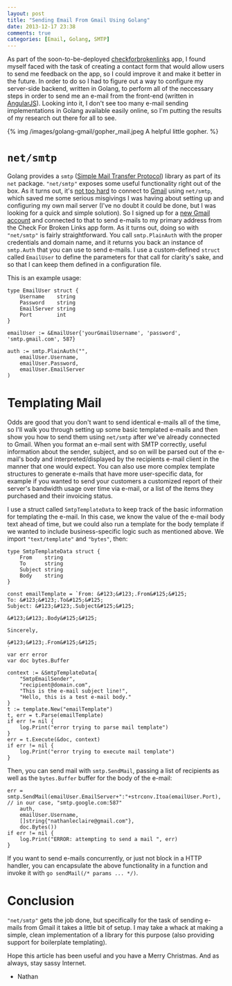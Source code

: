 ```yaml
---
layout: post
title: "Sending Email From Gmail Using Golang"
date: 2013-12-17 23:38
comments: true
categories: [Email, Golang, SMTP]
---
```


As part of the soon-to-be-deployed [checkforbrokenlinks](http://github.com/nathanleclaire/checkforbrokenlinks) app, I found myself faced with the task of creating a contact form that would allow users to send me feedback on the app, so I could improve it and make it better in the future.  In order to do so I had to figure out a way to configure my server-side backend, written in Golang, to perform all of the neccessary steps in order to send me an e-mail from the front-end (written in [AngularJS](http://angularjs.org)).  Looking into it, I don't see too many e-mail sending implementations in Golang available easily online, so I'm putting the results of my research out there for all to see.

{% img /images/golang-gmail/gopher_mail.jpeg A helpful little gopher. %}

# `net/smtp`

Golang provides a `smtp` ([Simple Mail Transfer Protocol](http://golang.org/pkg/net/smtp/)) library as part of its `net` package.  `"net/smtp"` exposes some useful functionality right out of the box.  As it turns out, it's [not too hard]() to connect to [Gmail]() using `net/smtp`, which saved me some serious misgivings I was having about setting up and configuring my own mail server (I've no doubt it could be done, but I was looking for a quick and simple solution).  So I signed up for a [new Gmail account](https://accounts.google.com/SignUp?service=mail&hl=en_us&continue=http%3A%2F%2Fmail.google.com%2Fmail%2F%3Fpc%3Den-ha-na-us-bk&utm_campaign=en&utm_source=en-ha-na-us-bk&utm_medium=ha) and connected to that to send e-mails to my primary address from the Check For Broken Links app form.  As it turns out, doing so with `"net/smtp"` is fairly straightforward.  You call `smtp.PlainAuth` with the proper credentials and domain name, and it returns you back an instance of `smtp.Auth` that you can use to send e-mails.  I use a custom-defined `struct` called `EmailUser` to define the parameters for that call for clarity's sake, and so that I can keep them defined in a configuration file.

This is an example usage:

```
type EmailUser struct {
	Username    string
	Password    string
	EmailServer string
	Port        int
}

emailUser := &EmailUser{'yourGmailUsername', 'password', 'smtp.gmail.com', 587}

auth := smtp.PlainAuth("",
	emailUser.Username,
	emailUser.Password,
	emailUser.EmailServer
)
```

# Templating Mail

Odds are good that you don't want to send identical e-mails all of the time, so I'll walk you through setting up some basic templated e-mails and then show you how to send them using `net/smtp` after we've already connected to Gmail.  When you format an e-mail sent with SMTP correctly, useful information about the sender, subject, and so on will be parsed out of the e-mail's body and interpreted/displayed by the recipients e-mail client in the manner that one would expect.  You can also use more complex template structures to generate e-mails that have more user-specific data, for example if you wanted to send your customers a customized report of their server's bandwidth usage over time via e-mail, or a list of the items they purchased and their invoicing status.

I use a struct called `SmtpTemplateData` to keep track of the basic information for templating the e-mail.  In this case, we know the value of the e-mail body text ahead of time, but we could also run a template for the body template if we wanted to include business-specific logic such as mentioned above.  We import `"text/template"` and `"bytes"`, then:

```
type SmtpTemplateData struct {
	From    string
	To      string
	Subject string
	Body    string
}

const emailTemplate = `From: &#123;&#123;.From&#125;&#125;
To: &#123;&#123;.To&#125;&#125;
Subject: &#123;&#123;.Subject&#125;&#125;

&#123;&#123;.Body&#125;&#125;

Sincerely,

&#123;&#123;.From&#125;&#125;
`
var err error
var doc bytes.Buffer

context := &SmtpTemplateData{
	"SmtpEmailSender",
	"recipient@domain.com",
	"This is the e-mail subject line!",
	"Hello, this is a test e-mail body."
}
t := template.New("emailTemplate")
t, err = t.Parse(emailTemplate)
if err != nil {
	log.Print("error trying to parse mail template")
}
err = t.Execute(&doc, context)
if err != nil {
	log.Print("error trying to execute mail template")
}
```

Then, you can send mail with `smtp.SendMail`, passing a list of recipients as well as the `bytes.Buffer` buffer for the body of the e-mail:

```
err = smtp.SendMail(emailUser.EmailServer+":"+strconv.Itoa(emailUser.Port), // in our case, "smtp.google.com:587"
	auth,
	emailUser.Username,
	[]string{"nathanleclaire@gmail.com"},
	doc.Bytes())
if err != nil {
	log.Print("ERROR: attempting to send a mail ", err)
}
```

If you want to send e-mails concurrently, or just not block in a HTTP handler, you can encapsulate the above functionality in a function and invoke it with `go sendMail(/* params ... */)`.

# Conclusion

`"net/smtp"` gets the job done, but specifically for the task of sending e-mails from Gmail it takes a little bit of setup.  I may take a whack at making a simple, clean implementation of a library for this purpose (also providing support for boilerplate templating).

Hope this article has been useful and you have a Merry Christmas.  And as always, stay sassy Internet.

- Nathan
